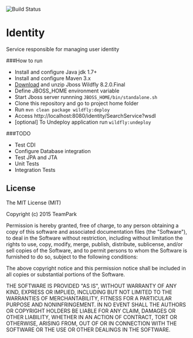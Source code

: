 ![Build Status](https://travis-ci.org/TeamPark/identity.svg?branch=develop)
# Identity
Service responsible for managing user identity

###How to  run
- Install and configure Java jdk 1.7+
- Install and configure Maven 3.x
- [Download](http://wildfly.org/downloads/) and unzip Jboss Wildfly 8.2.0.Final
- Define JBOSS_HOME environment variable
- Start Jboss server runnning `JBOSS_HOME/bin/standalone.sh`
- Clone this repository and go to project home folder
- Run `mvn clean package wildfly:deploy`
- Access http://localhost:8080/identity/SearchService?wsdl
- [optional] To Undeploy application run `wildfly:undeploy`

###TODO
- Test CDI
- Configure Database integration
- Test JPA and JTA
- Unit Tests
- Integration Tests

## License
The MIT License (MIT)

Copyright (c) 2015 TeamPark

Permission is hereby granted, free of charge, to any person obtaining a copy
of this software and associated documentation files (the "Software"), to deal
in the Software without restriction, including without limitation the rights
to use, copy, modify, merge, publish, distribute, sublicense, and/or sell
copies of the Software, and to permit persons to whom the Software is
furnished to do so, subject to the following conditions:

The above copyright notice and this permission notice shall be included in
all copies or substantial portions of the Software.

THE SOFTWARE IS PROVIDED "AS IS", WITHOUT WARRANTY OF ANY KIND, EXPRESS OR
IMPLIED, INCLUDING BUT NOT LIMITED TO THE WARRANTIES OF MERCHANTABILITY,
FITNESS FOR A PARTICULAR PURPOSE AND NONINFRINGEMENT. IN NO EVENT SHALL THE
AUTHORS OR COPYRIGHT HOLDERS BE LIABLE FOR ANY CLAIM, DAMAGES OR OTHER
LIABILITY, WHETHER IN AN ACTION OF CONTRACT, TORT OR OTHERWISE, ARISING FROM,
OUT OF OR IN CONNECTION WITH THE SOFTWARE OR THE USE OR OTHER DEALINGS IN
THE SOFTWARE.
